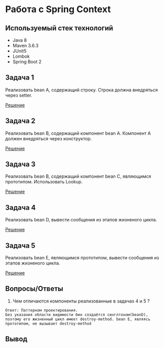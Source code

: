 # Работа с Spring Context

## Используемый стек технологий

- Java 8
- Maven 3.6.3
- JUnit5
- Lombok
- Spring Boot 2

## Задача 1

Реализовать bean A, содержащий строку. Строка должна внедряться через setter.

[Решение](src/main/java/ru/niatomi/beans/BeanA.java)

## Задача 2

Реализовать bean B, содержащий компонент bean A. Компонент A должен внедряться через конструктор.

[Решение](src/main/java/ru/niatomi/beans/BeanB.java)

## Задача 3

Реализовать bean B, содержащий компонент bean C, являющимся прототипом. Использовать Lookup.

[Решение](src/main/java/ru/niatomi/beans/BeanB.java)

## Задача 4

Реализовать bean D, вывести сообщения из этапов жизненого цикла.

[Решение](src/main/java/ru/niatomi/beans/BeanD.java)

## Задача 5

Реализовать bean E, являющимся прототипом, вывести сообщения из этапов жизненого цикла.

[Решение](src/main/java/ru/niatomi/beans/BeanE.java)

## Вопросы/Ответы

1. Чем отличаются компоненты реализованные в задачах 4 и 5 ?

```
Ответ: Паттерном проектирования.
Без указания области видимости бин создаётся синглтоном(beanD), 
поэтому его жизненный цикл имеет destroy-method. bean E, являясь 
прототипом, не вызывает destroy-method
```

## Вывод